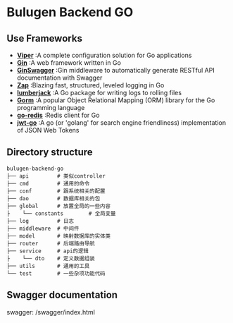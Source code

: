 # Bulugen Backend GO

## Use Frameworks

* [**Viper**](https://pkg.go.dev/github.com/spf13/viper#section-readme) :A complete configuration solution for Go applications
* [**Gin**](https://pkg.go.dev/github.com/gin-gonic/gin) :A web framework written in Go
* [**GinSwagger**](https://pkg.go.dev/github.com/swaggo/gin-swagger#section-readme) :Gin middleware to automatically generate RESTful API documentation with Swagger
* [**Zap**](https://pkg.go.dev/go.uber.org/zap) :Blazing fast, structured, leveled logging in Go
* [**lumberjack**](https://github.com/natefinch/lumberjack) :A Go package for writing logs to rolling files
* [**Gorm**](https://gorm.io) :A popular Object Relational Mapping (ORM) library for the Go programming language
* [**go-redis**](https://pkg.go.dev/github.com/go-redis/redis/v8) :Redis client for Go
* [**jwt-go**](https://pkg.go.dev/github.com/golang-jwt/jwt/v5) :A go (or 'golang' for search engine friendliness) implementation of JSON Web Tokens

## Directory structure

```readme
bulugen-backend-go
├── api         # 类似controller
├── cmd         # 通用的命令        
├── conf        # 跟系统相关的配置
├── dao         # 数据库相关的包
├── global      # 放置全局的一些内容
├    └── constants        # 全局变量
├── log         # 日志
├── middleware  # 中间件
├── model       # 映射数据库的实体类
├── router      # 后端路由导航
├── service     # api的逻辑
├    └── dto    # 定义数据组装
├── utils       # 通用的工具         
└── test        # 一些杂项功能代码
```

## Swagger documentation

swagger: /swagger/index.html
